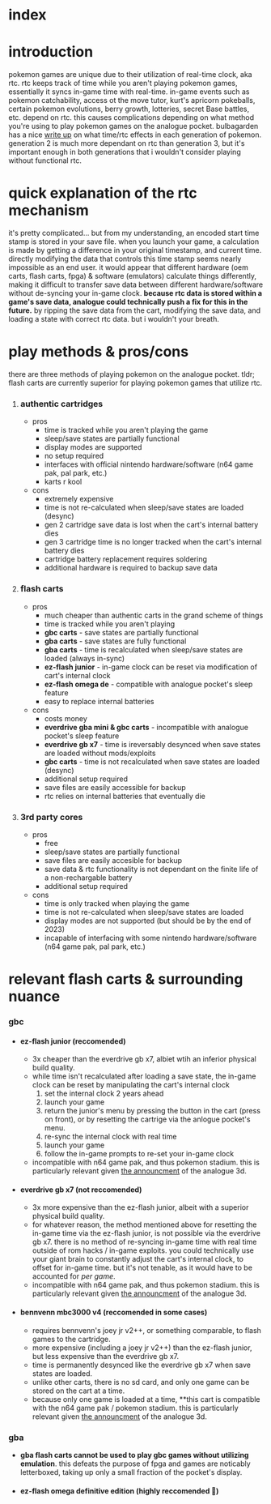 # index

# introduction
pokemon games are unique due to their utilization of real-time clock, aka rtc. rtc keeps track of time while you aren't playing pokemon games, essentially it syncs in-game time with real-time. in-game events such as pokemon catchability, access ot the move tutor, kurt's apricorn pokeballs, certain pokemon evolutions, berry growth, lotteries, secret Base battles, etc. depend on rtc. this causes complications depending on what method you're using to play pokemon games on the analogue pocket. bulbagarden has a nice [write up](https://bulbapedia.bulbagarden.net/wiki/Time) on what time/rtc effects in each generation of pokemon. generation 2 is much more dependant on rtc than generation 3, but it's important enough in both generations that i wouldn't consider playing without functional rtc.

# quick explanation of the rtc mechanism
it's pretty complicated... but from my understanding, an encoded start time stamp is stored in your save file. when you launch your game, a calculation is made by getting a difference in your original timestamp, and current time. directly modifying the data that controls this time stamp seems nearly impossible as an end user. it would appear that different hardware (oem carts, flash carts, fpga) & software (emulators) calculate things differently, making it difficult to transfer save data between different hardware/software without de-syncing your in-game clock. **because rtc data is stored within a game's save data, analogue could technically push a fix for this in the future.** by ripping the save data from the cart, modifying the save data, and loading a state with correct rtc data. but i wouldn't your breath.

# play methods & pros/cons
there are three methods of playing pokemon on the analogue pocket. tldr; flash carts are currently superior for playing pokemon games that utilize rtc.
1. ### authentic cartridges
    - pros
        - time is tracked while you aren't playing the game
        - sleep/save states are partially functional
        - display modes are supported
        - no setup required
        - interfaces with official nintendo hardware/software (n64 game pak, pal park, etc.)
        - karts r kool
    - cons
        - extremely expensive
        - time is not re-calculated when sleep/save states are loaded (desync)
        - gen 2 cartridge save data is lost when the cart's internal battery dies
        - gen 3 cartridge time is no longer tracked when the cart's internal battery dies
        - cartridge battery replacement requires soldering
        - additional hardware is required to backup save data
2. ### flash carts
    - pros
        - much cheaper than authentic carts in the grand scheme of things
        - time is tracked while you aren't playing
        - **gbc carts** - save states are partially functional
        - **gba carts** - save states are fully functional
        - **gba carts** - time is recalculated when sleep/save states are loaded (always in-sync)
        - **ez-flash junior** - in-game clock can be reset via modification of cart's internal clock
        - **ez-flash omega de** - compatible with analogue pocket's sleep feature
        - easy to replace internal batteries
    - cons
        - costs money
        - **everdrive gba mini & gbc carts** - incompatible with analogue pocket's sleep feature
        - **everdrive gb x7** - time is ireversably desynced when save states are loaded without mods/exploits
        - **gbc carts** - time is not recalculated when save states are loaded (desync)
        - additional setup required
        - save files are easily accessible for backup
        - rtc relies on internal batteries that eventually die 
3. ### 3rd party cores
    - pros
        - free
        - sleep/save states are partially functional
        - save files are easily accesible for backup
        - save data & rtc functionality is not dependant on the finite life of a non-rechargable battery
        - additional setup required 
    - cons
        - time is only tracked when playing the game
        - time is not re-calculated when sleep/save states are loaded
        - display modes are not supported (but should be by the end of 2023)
        - incapable of interfacing with some nintendo hardware/software (n64 game pak, pal park, etc.)

# relevant flash carts & surrounding nuance
### gbc
- #### ez-flash junior (**reccomended**)
    - 3x cheaper than the everdrive gb x7, albiet wtih an inferior physical build quality.
    - while time isn't recalculated after loading a save state, the in-game clock can be reset by manipulating the cart's internal clock
        1. set the internal clock 2 years ahead
        2. launch your game
        3. return the junior's menu by pressing the button in the cart (press on front), or by resetting the cartrige via the anlogue pocket's menu.
        4. re-sync the internal clock with real time
        5. launch your game
        6. follow the in-game prompts to re-set your in-game clock
    - incompatible with n64 game pak, and thus pokemon stadium. this is particularly relevant given [the announcment](https://x.com/analogue/status/1713933239327273452?s=20) of the analogue 3d.
- #### everdrive gb x7 (**not reccomended**)
    - 3x more expensive than the ez-flash junior, albeit with a superior physical build quality.
    - for whatever reason, the method mentioned above for resetting the in-game time via the ez-flash junior, is not possible via the everdrive gb x7. there is no method of re-syncing in-game time with real time outside of rom hacks / in-game exploits. you could technically use your giant brain to constantly adjust the cart's internal clock, to offset for in-game time. but it's not tenable, as it would have to be accounted for *per game*.
    - incompatible with n64 game pak, and thus pokemon stadium. this is particularly relevant given [the announcment](https://x.com/analogue/status/1713933239327273452?s=20) of the analogue 3d.
- #### bennvenn mbc3000 v4 (**reccomended in some cases**)
    - requires bennvenn's joey jr v2++, or something comparable, to flash games to the cartridge.
    - more expensive (including a joey jr v2++) than the ez-flash junior, but less expensive than the everdrive gb x7.
    - time is permanently desynced like the everdrive gb x7 when save states are loaded.
    - unlike other carts, there is no sd card, and only one game can be stored on the cart at a time.
    - because only one game is loaded at a time, **this cart is compatible with the n64 game pak / pokemon stadium. this is particularly relevant given [the announcment](https://x.com/analogue/status/1713933239327273452?s=20) of the analogue 3d.
### gba
- **gba flash carts cannot be used to play gbc games without utilizing emulation**. this defeats the purpose of fpga and games are noticably letterboxed, taking up only a small fraction of the pocket's display.
- #### ez-flash omega definitive edition (**highly reccomended 👑**)
      
